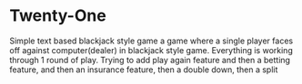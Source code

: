 # Twenty-One
Simple text based blackjack style game 
a game where a single player faces off against computer(dealer) in blackjack style game. Everything is working through 1 round of play.
Trying to add play again feature and then a betting feature, and then an insurance feature, then a double down, then a split
